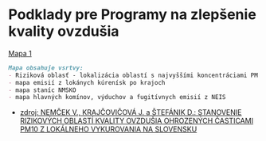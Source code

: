 
# Podklady pre Programy na zlepšenie kvality ovzdušia 



[Mapa 1](orko_tif.html)

```markdown
Mapa obsahuje vsrtvy:
- Riziková oblasť - lokalizácia oblastí s najvyššími koncentráciami PM podľa troch metodík *
- mapa emisií z lokánych kúrenísk po krajoch
- mapa staníc NMSKO
- mapa hlavných komínov, výduchov a fugitívnych emisií z NEIS 
```
* [zdroj: NEMČEK V., KRAJČOVIČOVÁ J. a ŠTEFÁNIK D.: STANOVENIE RIZIKOVÝCH OBLASTÍ  KVALITY OVZDUŠIA OHROZENÝCH ČASTICAMI PM10 Z LOKÁLNEHO VYKUROVANIA NA SLOVENSKU](http://www.shmu.sk/File/ExtraFiles/MET_CASOPIS/MC_2020-1.pdf)
